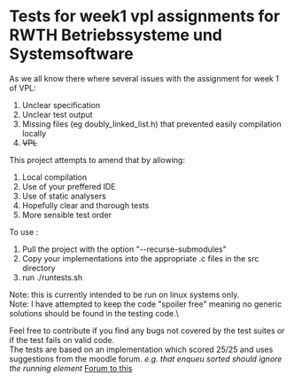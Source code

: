 # Tests for week1 vpl assignments for RWTH Betriebssysteme und Systemsoftware

As we all know there where several issues with the assignment for week 1 of VPL:
1. Unclear specification
1. Unclear test output
1. Missing files (eg doubly_linked_list.h) that prevented easily compilation locally 
1. ~~VPL~~

This project attempts to amend that by allowing:
1. Local compilation
1. Use of your preffered IDE
1. Use of static analysers
1. Hopefully clear and thorough tests
1. More sensible test order

To use :
1. Pull the project with the option "--recurse-submodules"
1. Copy your implementations into the appropriate .c files in the src directory
1. run ./runtests.sh

Note: this is currently intended to be run on linux systems only.\
Note: I have attempted to keep the code "spoiler free" meaning no generic solutions should be found in the testing code.\

Feel free to contribute if you find any bugs not covered by the test suites or if the test fails on valid code.\
The tests are based on an implementation which scored 25/25 and uses suggestions from the moodle forum.
*e.g. that enqueu sorted should ignore the running element* [Forum to this](https://moodle.rwth-aachen.de/mod/hsuforum/discuss.php?d=10773&parent=26041)
